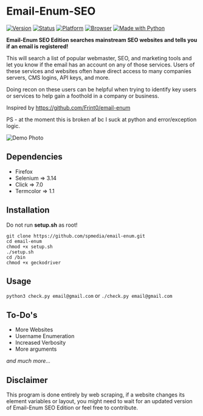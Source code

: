 # Email-Enum-SEO
[![Version](https://img.shields.io/badge/Version-v0.5-brightgreen.svg)](https://shields.io/)
[![Status](https://img.shields.io/badge/Status-Initial-brightgreen.svg)](https://shields.io/)
[![Platform](https://img.shields.io/badge/Platform-Linux-lightgrey.svg)](https://shields.io/)
[![Browser](https://img.shields.io/badge/Browser-Firefox-brightgreen.svg)](https://shields.io/)
[![Made with Python](http://ForTheBadge.com/images/badges/made-with-python.svg)](https://www.python.org/)

**Email-Enum SEO Edition searches mainstream SEO websites and tells you if an email is registered!**

This will search a list of popular webmaster, SEO, and marketing tools and let you know if the email has an account on any of those services. Users of these services and websites often have direct access to many companies servers, CMS logins, API keys, and more. 

Doing recon on these users can be helpful when trying to identify key users or services to help gain a foothold in a company or business.

Inspired by https://github.com/Frint0/email-enum

PS - at the moment this is broken af bc I suck at python and error/exception logic.

![Demo Photo](https://raw.githubusercontent.com/Frint0/email-enum/master/demo.png)

## Dependencies
* Firefox
* Selenium => 3.14
* Click => 7.0
* Termcolor => 1.1

## Installation

Do not run **setup.sh** as root!

```
git clone https://github.com/spmedia/email-enum.git
cd email-enum
chmod +x setup.sh
./setup.sh
cd /bin
chmod +x geckodriver
```

## Usage

`python3 check.py email@gmail.com` or `./check.py email@gmail.com`

## To-Do's

* More Websites
* Username Enumeration
* Increased Verbosity
* More arguments

*and much more...*

## Disclaimer

This program is done entirely by web scraping, if a website changes its element variables or layout, you might need to wait for an updated version of Email-Enum SEO Edition or feel free to contribute.
